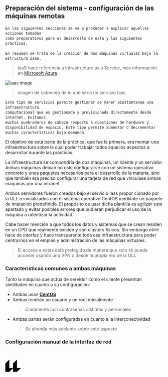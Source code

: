 ## Preparación del sistema - configuración de las máquinas remotas
    En las siguientes secciones se va a proceder a explicar aquellas acciones tomadas
    como preparativos para el desarrollo de esta y las siguientes prácticas.

    En resumen se trata de la creación de dos máquinas virtuales bajo la estructura IaaS.
> IaaS hace referencia a Infrastructure as a Service, más información en [Microsoft Azure](https://azure.microsoft.com/en-us/overview/what-is-iaas/).


![iaas image](IAAS.jpng "imagen de cabecera sobre IaaS")
> imagen de cabecera de lo que sería un servicio Iaas

    Este tipo de servicios permite gestionar de maner ainstantanea una infraestructura 
    computacional que es gestionada y provisionada directamente desde internet. Evitamos
    muchos quebraderos de cabeza respecto a cuestiones de hardware y disponibilidad de espacio. Este tipo permite aumentar o decrementar muchas características bajo demanda.

El objetivo de esta parte de la práctica, que fue la primera, era montar una infraestructura 
sobre la cual poder trabajar todos aquellos aspectos a desarrollar durante las prácticas.

La infraestructura se compondría de dos máquinas, un lciente y un servidor. Ambas máquinas 
debían no oslo configurarse con un sistema operativo concreto y unos paquetes necesarios para 
el desarrollo de la materia, sino que también era preciso configurar una tarjeta de red que 
vinculase ambas máquinas por una intranet. 

Ambos servidores fueron creados bajo el servicio Iaas propor cionado por la ULL e 
inicializados con el sistema operativo CentOS mediante un paquete de intalación predefinido.
El propósito de usar dicha plantilla es agilizar este apartado y  evitar posibles errores que
pudieran perjudicar el uso de la máquina o ralentizar la actividad.

Cabe hacer mención a que todos los datos y sistemas que se crean residen en un CPD que 
realmente existen y son clusters físicos. Sin embargo *oVirt* hace de interfaz y hace 
transparente toda esa infraestructura para poder centrarnos en el empleo y administración de 
las máquinas virtuales.
> El acceso a estas está protegido de manera que solo se pueda acceder usando una VPN o desde 
> la propia red de la ULL

### Características comunes a ambas máquinas

Tanto la máquina que actúa de servidor como el cliente presentan similitudes en cuanto a su 
configuración:
- Ambas usan [**CentOS**](https://www.centos.org/ "link a la página oficial de CentOS")
- Ambas tendrán un usuario y un root inicialmente
    > Claramente con contraseñas distintas y personales
- Ambas partes serán configuradas en cuanto a la interconectividad
    > Se ahonda más adelante sobre este aspecto


### Configuración manual de la interfaz de red
<br>

![logo](icono-ull-negro.png)